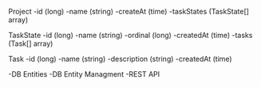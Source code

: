 Project
-id (long)
-name (string)
-createAt (time)
-taskStates (TaskState[] array)

TaskState
-id (long)
-name (string)
-ordinal (long)
-createdAt (time)
-tasks (Task[] array)

Task
-id (long)
-name (string)
-description (string)
-createdAt (time)


-DB Entities
-DB Entity Managment
-REST API
